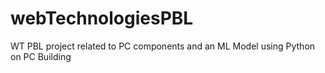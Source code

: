 # webTechnologiesPBL
WT PBL project related to PC components and an ML Model using Python on PC Building
